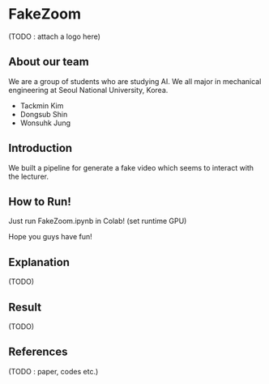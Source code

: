 # FakeZoom 
(TODO : attach a logo here)

## About our team
We are a group of students who are studying AI. We all major in mechanical engineering at Seoul National University, Korea.
- Tackmin Kim
- Dongsub Shin
- Wonsuhk Jung

## Introduction
We built a pipeline for generate a fake video which seems to interact with the lecturer. 


## How to Run!

Just run FakeZoom.ipynb in Colab! (set runtime GPU)

Hope you guys have fun!


## Explanation
(TODO)

## Result
(TODO)

## References
(TODO : paper, codes etc.)
